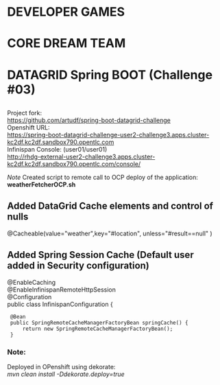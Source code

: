 # DEVELOPER GAMES
# CORE DREAM TEAM
# DATAGRID Spring BOOT (Challenge #03)
##
Project fork:  
https://github.com/artudf/spring-boot-datagrid-challenge  
Openshift URL:  
https://spring-boot-datagrid-challenge-user2-challenge3.apps.cluster-kc2df.kc2df.sandbox790.opentlc.com  
Infinispan Console:  (user01/user01)  
http://rhdg-external-user2-challenge3.apps.cluster-kc2df.kc2df.sandbox790.opentlc.com/console/  

*Note*
Created script to remote call to OCP deploy of the application:  
**weatherFetcherOCP.sh**

## Added DataGrid Cache elements and control of nulls  
   @Cacheable(value="weather",key="#location", unless="#result==null" )  

## Added Spring Session Cache (Default user added in Security configuration)
@EnableCaching  
@EnableInfinispanRemoteHttpSession  
@Configuration  
public class InfinispanConfiguration {  

     @Bean  
     public SpringRemoteCacheManagerFactoryBean springCache() {  
         return new SpringRemoteCacheManagerFactoryBean();  
     }  

### Note:
Deployed in OPenshift using dekorate:  
*mvn clean install -Ddekorate.deploy=true*
